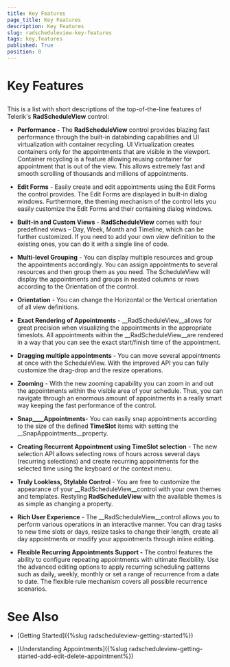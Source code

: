 ```yaml
---
title: Key Features
page_title: Key Features
description: Key Features
slug: radscheduleview-key-features
tags: key,features
published: True
position: 0
---
```


# Key Features



## 

This is a list with short descriptions of the top-of-the-line features of Telerik's __RadScheduleView__ control:
        

* __Performance -__ The __RadScheduleView__ control provides blazing fast performance through the built-in databinding capabilities and UI virtualization with container recycling. UI Virtualization creates containers only for the appointments that are visible in the viewport. Container recycling is a feature allowing reusing container for appointment that is out of the view. This allows extremely fast and smooth scrolling of thousands and millions of appointments.
          

* __Edit Forms__ - Easily create and edit appointments using the Edit Forms the control provides. The Edit Forms are displayed in built-in dialog windows. Furthermore, the theming mechanism of the control lets you easily customize the Edit Forms and their containing dialog windows.
          

* __Built-in and Custom Views__ - __RadScheduleView__ comes with four predefined views – Day, Week, Month and Timeline, which can be further customized. If you need to add your own view definition to the existing ones, you can do it with a single line of code.
          

* __Multi-level Grouping__ - You can display multiple resources and group the appointments accordingly. You can assign appointments to several resources and then group them as you need. The ScheduleView will display the appointments and groups in nested columns or rows according to the Orientation of the control.
          

* __Orientation__ - You can change the Horizontal or the Vertical orientation of all view definitions.
          

* __Exact Rendering of Appointments__ - __RadScheduleView__allows for great precision when visualizing the appointments in the appropriate timeslots. All appointments within the __RadScheduleView__are rendered in a way that you can see the exact start/finish time of the appointment.
          

* __Dragging multiple appointments__ - You can move several appointments at once with the ScheduleView. With the improved API you can fully customize the drag-drop and the resize operations.
          

* __Zooming__ - With the new zooming capability you can zoom in and out the appointments within the visible area of your schedule. Thus, you can navigate through an enormous amount of appointments in a really smart way keeping the fast performance of the control.
          

* __Snap____Appointments__- You can easily snap appointments according to the size of the defined __TimeSlot__ items with setting the __SnapAppointments__property.
          

* __Creating Recurrent Appointment using TimeSlot selection__ - The new selection API allows selecting rows of hours across several days (recurring selections) and create recurring appointments for the selected time using the keyboard or the context menu.
          

* __Truly Lookless, Stylable Control__ - You are free to customize the appearance of your __RadScheduleView__control with your own themes and templates. Restyling __RadScheduleView__ with the available themes is as simple as changing a property.
          

* __Rich User Experience__ - The __RadScheduleView__control allows you to perform various operations in an interactive manner. You can drag tasks to new time slots or days, resize tasks to change their length, create all day appointments or modify your appointments through inline editing.
          

* __Flexible Recurring Appointments Support -__ The control features the ability to configure repeating appointments with ultimate flexibility. Use the advanced editing options to apply recurring scheduling patterns such as daily, weekly, monthly or set a range of recurrence from a date to date. The flexible rule mechanism covers all possible recurrence scenarios.
          

# See Also

 * [Getting Started]({%slug radscheduleview-getting-started%})

 * [Understanding Appointments]({%slug radscheduleview-getting-started-add-edit-delete-appointment%})
